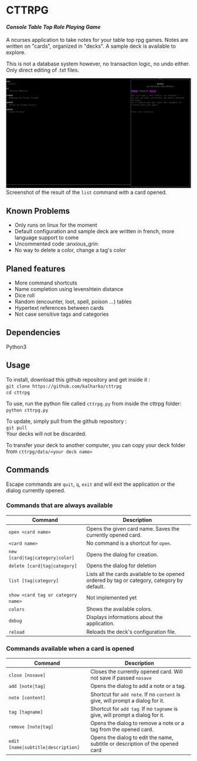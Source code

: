 # **CTTRPG**

#### *Console Table Top Role Playing Game*
A ncurses application to take notes for your table top rpg games. Notes are written on "cards", organized in "decks". A sample deck is available to explore.

This is not a database system however, no transaction logic, no undo either. Only direct editing of .txt files.

![Screenshot of the result of command list with a card opened](/ScreenShots/list_and_card.png)
Screenshot of the result of the `list` command with a card opened.

## **Known Problems**
- Only runs on linux for the moment
- Default configuration and sample deck are written in french, more language support to come
- Uncommented code :anxious_grin:
- No way to delete a color, change a tag's color

## **Planed features**
- More command shortcuts
- Name completion using levenshtein distance
- Dice roll
- Random (encounter, loot, spell, poison ...) tables
- Hypertext references between cards
- Not case sensitive tags and categories


## Dependencies
Python3

## Usage
To install, download this github repository and get inside it :  
`git clone https://github.com/kalharko/cttrpg`  
`cd cttrpg`

To use, run the python file called `cttrpg.py` from inside the cttrpg folder:  
 `python cttrpg.py`

 To update, simply pull from the github repository :  
 `git pull`  
 Your decks will not be discarded.

 To transfer your deck to another computer, you can copy your deck folder from `cttrpg/data/<your deck name>`

## Commands

Escape commands are `quit`, `q`, `exit` and will exit the application or the dialog currently opened.

### Commands that are always available

| Command                           | Description |
|-----------------------------------|-------------|
| `open <card name>`                | Opens the given card name. Saves the currently opened card. |
| `<card name>`                     | No command is a shortcut for `open`. |
| `new [card\|tag\|category\|color]`| Opens the dialog for creation. |
| `delete [card\|tag\|category]`    | Opens the dialog for deletion |
| `list [tag\|category]`            | Lists all the cards available to be opened ordered by tag or category, category by default.|
| `show <card tag or category name>`| Not implemented yet |
| `colors`                          | Shows the available colors. |
| `debug`                           | Displays informations about the application. |
| `reload`                          | Reloads the deck's configuration file. |


### Commands available when a card is opened

| Command                              | Description |
|------------------------|-------------|
| `close [nosave]`                     | Closes the currently opened card. Will not save if passed `nosave`|
| `add [note\|tag]`                    | Opens the dialog to add a note or a tag. |
| `note [content]`                     | Shortcut for `add note`. If no `content` is give, will prompt a dialog for it.
| `tag [tagname]`                      | Shortcut for `add tag`. If no `tagname` is give, will prompt a dialog for it. |
| `remove [note\|tag]`                 | Opens the dialog to remove a note or a tag from the opened card. |
| `edit [name\|subtitle\|description]` | Opens the dialog to edit the name, subtitle or description of the opened card |
